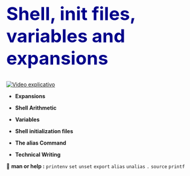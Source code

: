 <h1 style="font-size: 48px; color: darkblue;"><b>Shell, init files, variables and expansions</b></h1>




[![Video explicativo](https://img.youtube.com/vi/AKSJOqn9pIY/0.jpg)](https://www.youtube.com/watch?v=AKSJOqn9pIY)

-    **Expansions**

-    **Shell Arithmetic**

-    **Variables**

-    **Shell initialization files**

-    **The alias Command**

-    **Technical Writing**



:rocket: **man or help :** `printenv` `set` `unset` `export` `alias` `unalias` `.` `source` `printf`


